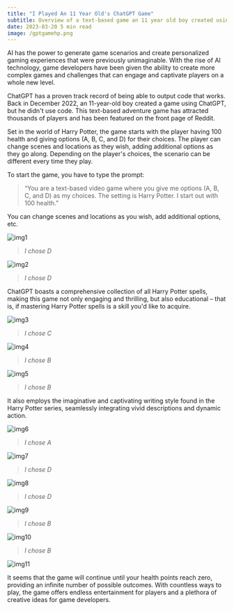 ```yaml
---
title: "I Played An 11 Year Old's ChatGPT Game"
subtitle: Overview of a text-based game an 11 year old boy created using ChatGPT
date: 2023-03-20 5 min read
image: /gptgamehp.png
---
```


AI has the power to generate game scenarios and create personalized gaming experiences that were previously unimaginable. With the rise of AI technology, game developers have been given the ability to create more complex games and challenges that can engage and captivate players on a whole new level.

ChatGPT has a proven track record of being able to output code that works. Back in December 2022, an 11-year-old boy created a game using ChatGPT, but he didn't use code. This text-based adventure game has attracted thousands of players and has been featured on the front page of Reddit.

Set in the world of Harry Potter, the game starts with the player having 100 health and giving options (A, B, C, and D) for their choices. The player can change scenes and locations as they wish, adding additional options as they go along. Depending on the player's choices, the scenario can be different every time they play.

To start the game, you have to type the prompt: 

> “You are a text-based video game where you give me options (A, B, C, and D) as my choices. The setting is Harry Potter. I start out with 100 health.” 

You can change scenes and locations as you wish, add additional options, etc.

![img1](https://i.imgur.com/xIUoOf1.png)

> *I chose D*

![img2](https://i.imgur.com/gkBSobm.png)

>*I chose D*

ChatGPT boasts a comprehensive collection of all Harry Potter spells, making this game not only engaging and thrilling, but also educational – that is, if mastering Harry Potter spells is a skill you'd like to acquire.

![img3](https://i.imgur.com/6A2aWh7.png)

>*I chose C*

![img4](https://i.imgur.com/tlu6gXv.png)

>*I chose B*

![img5](https://i.imgur.com/VveZaTM.png)

>*I chose B*

It also employs the imaginative and captivating writing style found in the Harry Potter series, seamlessly integrating vivid descriptions and dynamic action.

![img6](https://i.imgur.com/VveZaTM.png)

>*I chose A* 

![img7](https://i.imgur.com/VNtPdir.png)

>*I chose D*

![img8](https://i.imgur.com/thh2Wai.png)

>*I chose D*

![img9](https://i.imgur.com/thh2Wai.png)

>*I chose B*

![img10](https://i.imgur.com/qDG9tR3.png)

>*I chose B* 

![img11](https://i.imgur.com/4mm70qW.png)

It seems that the game will continue until your health points reach zero, providing an infinite number of possible outcomes. With countless ways to play, the game offers endless entertainment for players and a plethora of creative ideas for game developers.




